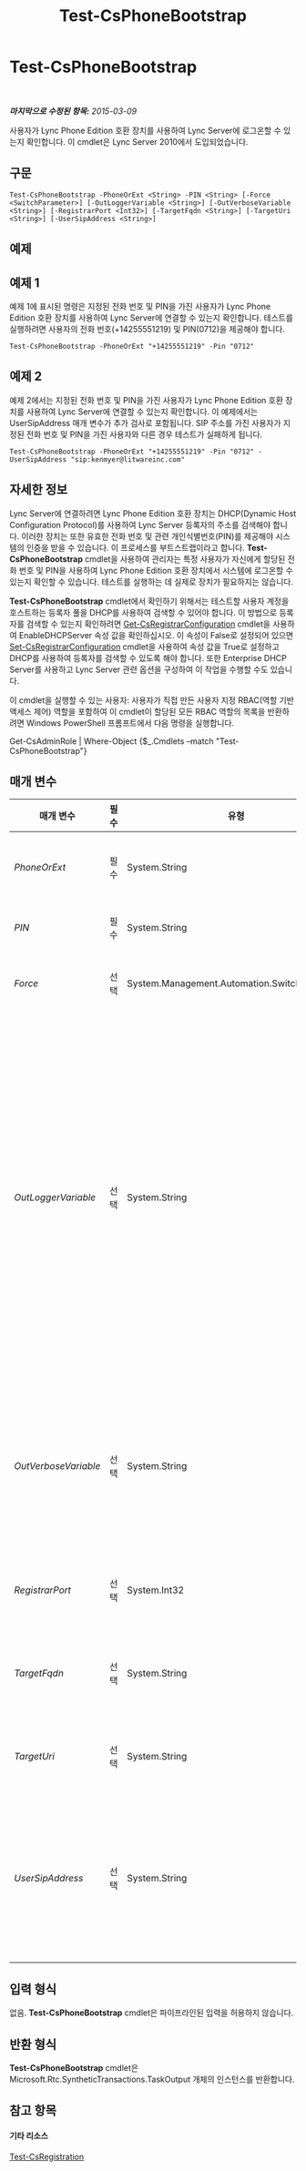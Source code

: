 ﻿---
title: Test-CsPhoneBootstrap
TOCTitle: Test-CsPhoneBootstrap
ms:assetid: b132446b-f264-405e-8e3a-971ab1c37694
ms:mtpsurl: https://technet.microsoft.com/ko-kr/library/Gg412852(v=OCS.15)
ms:contentKeyID: 49304749
ms.date: 08/24/2015
mtps_version: v=OCS.15
ms.translationtype: HT
---

# Test-CsPhoneBootstrap

 

_**마지막으로 수정된 항목:** 2015-03-09_

사용자가 Lync Phone Edition 호환 장치를 사용하여 Lync Server에 로그온할 수 있는지 확인합니다. 이 cmdlet은 Lync Server 2010에서 도입되었습니다.

## 구문

    Test-CsPhoneBootstrap -PhoneOrExt <String> -PIN <String> [-Force <SwitchParameter>] [-OutLoggerVariable <String>] [-OutVerboseVariable <String>] [-RegistrarPort <Int32>] [-TargetFqdn <String>] [-TargetUri <String>] [-UserSipAddress <String>]

## 예제

## 예제 1

예제 1에 표시된 명령은 지정된 전화 번호 및 PIN을 가진 사용자가 Lync Phone Edition 호환 장치를 사용하여 Lync Server에 연결할 수 있는지 확인합니다. 테스트를 실행하려면 사용자의 전화 번호(+14255551219) 및 PIN(0712)을 제공해야 합니다.

    Test-CsPhoneBootstrap -PhoneOrExt "+14255551219" -Pin "0712"

## 예제 2

예제 2에서는 지정된 전화 번호 및 PIN을 가진 사용자가 Lync Phone Edition 호환 장치를 사용하여 Lync Server에 연결할 수 있는지 확인합니다. 이 예제에서는 UserSipAddress 매개 변수가 추가 검사로 포함됩니다. SIP 주소를 가진 사용자가 지정된 전화 번호 및 PIN을 가진 사용자와 다른 경우 테스트가 실패하게 됩니다.

    Test-CsPhoneBootstrap -PhoneOrExt "+14255551219" -Pin "0712" -UserSipAddress "sip:kenmyer@litwareinc.com"

## 자세한 정보

Lync Server에 연결하려면 Lync Phone Edition 호환 장치는 DHCP(Dynamic Host Configuration Protocol)를 사용하여 Lync Server 등록자의 주소를 검색해야 합니다. 이러한 장치는 또한 유효한 전화 번호 및 관련 개인식별번호(PIN)를 제공해야 시스템의 인증을 받을 수 있습니다. 이 프로세스를 부트스트랩이라고 합니다. **Test-CsPhoneBootstrap** cmdlet을 사용하여 관리자는 특정 사용자가 자신에게 할당된 전화 번호 및 PIN을 사용하여 Lync Phone Edition 호환 장치에서 시스템에 로그온할 수 있는지 확인할 수 있습니다. 테스트를 실행하는 데 실제로 장치가 필요하지는 않습니다.

**Test-CsPhoneBootstrap** cmdlet에서 확인하기 위해서는 테스트할 사용자 계정을 호스트하는 등록자 풀을 DHCP를 사용하여 검색할 수 있어야 합니다. 이 방법으로 등록자를 검색할 수 있는지 확인하려면 [Get-CsRegistrarConfiguration](get-csregistrarconfiguration.md) cmdlet을 사용하여 EnableDHCPServer 속성 값을 확인하십시오. 이 속성이 False로 설정되어 있으면 [Set-CsRegistrarConfiguration](set-csregistrarconfiguration.md) cmdlet을 사용하여 속성 값을 True로 설정하고 DHCP를 사용하여 등록자를 검색할 수 있도록 해야 합니다. 또한 Enterprise DHCP Server를 사용하고 Lync Server 관련 옵션을 구성하여 이 작업을 수행할 수도 있습니다.

이 cmdlet을 실행할 수 있는 사용자: 사용자가 직접 만든 사용자 지정 RBAC(역할 기반 액세스 제어) 역할을 포함하여 이 cmdlet이 할당된 모든 RBAC 역할의 목록을 반환하려면 Windows PowerShell 프롬프트에서 다음 명령을 실행합니다.

Get-CsAdminRole | Where-Object {$\_.Cmdlets –match "Test-CsPhoneBootstrap"}

## 매개 변수


<table>
<colgroup>
<col style="width: 25%" />
<col style="width: 25%" />
<col style="width: 25%" />
<col style="width: 25%" />
</colgroup>
<thead>
<tr class="header">
<th>매개 변수</th>
<th>필수</th>
<th>유형</th>
<th>설명</th>
</tr>
</thead>
<tbody>
<tr class="odd">
<td><p><em>PhoneOrExt</em></p></td>
<td><p>필수</p></td>
<td><p>System.String</p></td>
<td><p>테스트할 사용자 계정의 전화 번호 또는 내선 번호입니다(예: -PhoneOrExt &quot;+14255551219&quot;).</p></td>
</tr>
<tr class="even">
<td><p><em>PIN</em></p></td>
<td><p>필수</p></td>
<td><p>System.String</p></td>
<td><p>테스트할 사용자 계정의 PIN입니다.</p></td>
</tr>
<tr class="odd">
<td><p><em>Force</em></p></td>
<td><p>선택</p></td>
<td><p>System.Management.Automation.SwitchParameter</p></td>
<td><p>명령을 실행할 때 발생할 수 있는 심각하지 않은 오류 메시지를 표시하지 않습니다.</p></td>
</tr>
<tr class="even">
<td><p><em>OutLoggerVariable</em></p></td>
<td><p>선택</p></td>
<td><p>System.String</p></td>
<td><p>이 매개 변수가 있으면 cmdlet을 실행하여 얻은 자세한 출력이 지정된 변수에 저장됩니다. 이 변수에 포함된 메서드 쌍(ToHTML 및 ToXML)은 이러한 출력을 HTML 또는 XML 파일에 저장하는 데 사용할 수 있습니다.</p>
<p>출력을 $TestOutput이라는 로거 변수에 저장하려면 다음과 같은 구문을 사용합니다.</p>
<p>-OutLoggerVariable TestOutput</p>
<p>참고: 변수 이름을 지정할 때 $ 문자를 추가해서는 안 됩니다. 로거 변수에 저장된 정보를 HTML 파일에 저장하려면 다음 명령을 사용합니다.</p>
<p>$TestOutput.ToHTML() &gt; C:\Logs\TestOutput.html</p>
<p>로거 변수에 저장된 정보를 XML 파일에 저장하려면 다음 명령을 사용합니다.</p>
<p></p>
<p>$TestOutput.ToXML() &gt; C:\Logs\TestOutput.xml</p></td>
</tr>
<tr class="odd">
<td><p><em>OutVerboseVariable</em></p></td>
<td><p>선택</p></td>
<td><p>System.String</p></td>
<td><p>이 매개 변수가 있으면 cmdlet을 실행하여 얻은 자세한 출력이 지정된 변수에 저장됩니다. 예를 들어 출력을 $TestOutput이라는 변수에 저장하려면 다음과 같은 구문을 사용합니다.</p>
<p>-OutVerboseVariable TestOutput</p>
<p>변수 이름을 지정할 때 $ 문자를 추가해서는 안 됩니다.</p></td>
</tr>
<tr class="even">
<td><p><em>RegistrarPort</em></p></td>
<td><p>선택</p></td>
<td><p>System.Int32</p></td>
<td><p>등록자 서비스에서 사용하는 SIP 포트입니다. 등록자에서 기본 포트 5061을 사용하는 경우에는 이 매개 변수가 필요하지 않습니다.</p></td>
</tr>
<tr class="odd">
<td><p><em>TargetFqdn</em></p></td>
<td><p>선택</p></td>
<td><p>System.String</p></td>
<td><p>테스트할 사용자 계정을 호스트하는 등록자 풀의 FQDN(정규화된 도메인 이름)입니다. 지정하지 않을 경우 등록자 풀을 찾는 데 DHCP 검색이 사용됩니다.</p></td>
</tr>
<tr class="even">
<td><p><em>TargetUri</em></p></td>
<td><p>선택</p></td>
<td><p>System.String</p></td>
<td><p>인증서 프로비전 서비스의 URL입니다. 이 매개 변수를 포함하지 않을 경우 대상 URI를 찾는 데 DHCP 검색이 사용됩니다.</p></td>
</tr>
<tr class="odd">
<td><p><em>UserSipAddress</em></p></td>
<td><p>선택</p></td>
<td><p>System.String</p></td>
<td><p>텍스트에 사용되는 사용자 계정의 SIP 주소입니다(예: -UserSipAddress &quot;sip:kenmyer@litwareinc.com&quot;). UserSipAddress 매개 변수는 제공된 전화 번호 및 PIN을 참조해야 합니다. 포함된 전화 번호 및 PIN이 UserSipAddress 매개 변수에 의해 지정된 사용자에게 속하지 않는 경우 테스트가 실패하게 됩니다. SIP 주소는 &quot;sip:&quot; 접두사로 시작해야 합니다.</p></td>
</tr>
</tbody>
</table>


## 입력 형식

없음. **Test-CsPhoneBootstrap** cmdlet은 파이프라인된 입력을 허용하지 않습니다.

## 반환 형식

**Test-CsPhoneBootstrap** cmdlet은 Microsoft.Rtc.SyntheticTransactions.TaskOutput 개체의 인스턴스를 반환합니다.

## 참고 항목

#### 기타 리소스

[Test-CsRegistration](test-csregistration.md)

